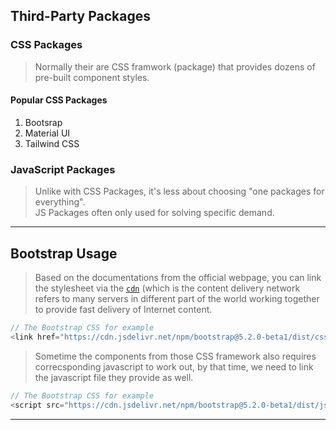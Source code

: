 ## Third-Party Packages
### CSS Packages
> Normally their are CSS framwork (package) that provides dozens of pre-built component styles.
#### Popular CSS Packages
1. Bootsrap
2. Material UI
3. Tailwind CSS

### JavaScript Packages
> Unlike with CSS Packages, it's less about choosing "one packages for everything".<br/>
> JS Packages often only used for solving specific demand.

---

## Bootstrap Usage
> Based on the documentations from the official webpage, you can link the stylesheet via the [`cdn`](https://www.cloudflare.com/en-gb/learning/cdn/what-is-a-cdn/)
(which is the content delivery network refers to many servers in different part of the world working together to provide fast delivery of Internet content.

```js
// The Bootstrap CSS for example
<link href="https://cdn.jsdelivr.net/npm/bootstrap@5.2.0-beta1/dist/css/bootstrap.min.css" rel="stylesheet" integrity="sha384-0evHe/X+R7YkIZDRvuzKMRqM+OrBnVFBL6DOitfPri4tjfHxaWutUpFmBp4vmVor" crossorigin="anonymous">
```

> Sometime the components from those CSS framework also requires correcsponding javascript to work out, by that time, we need to link the javascript file they provide as well.
```js
// The Bootstrap CSS for example
<script src="https://cdn.jsdelivr.net/npm/bootstrap@5.2.0-beta1/dist/js/bootstrap.bundle.min.js" integrity="sha384-pprn3073KE6tl6bjs2QrFaJGz5/SUsLqktiwsUTF55Jfv3qYSDhgCecCxMW52nD2" crossorigin="anonymous" defer></script>
```

---
